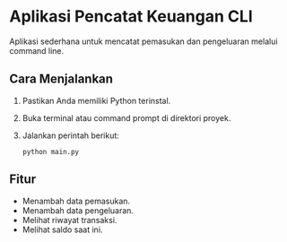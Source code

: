 # Aplikasi Pencatat Keuangan CLI

Aplikasi sederhana untuk mencatat pemasukan dan pengeluaran melalui command line.

## Cara Menjalankan

1.  Pastikan Anda memiliki Python terinstal.
2.  Buka terminal atau command prompt di direktori proyek.
3.  Jalankan perintah berikut:

    ```
    python main.py
    ```

## Fitur

*   Menambah data pemasukan.
*   Menambah data pengeluaran.
*   Melihat riwayat transaksi.
*   Melihat saldo saat ini.
